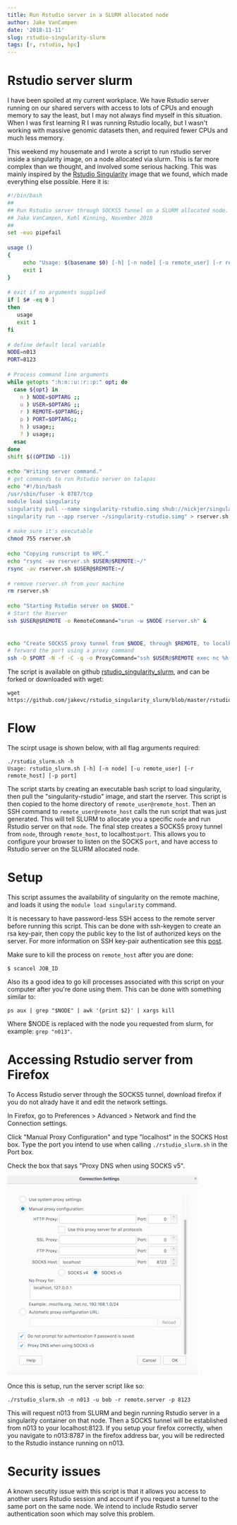 ```yaml
---
title: Run Rstudio server in a SLURM allocated node 
author: Jake VanCampen
date: '2018-11-11'
slug: rstudio-singularity-slurm
tags: [r, rstudio, hpc]
---
```


# Rstudio server slurm

I have been spoiled at my current workplace. We have Rstudio server running on our shared servers with access to lots of CPUs and enough memory to say the least, but I may not always find myself in this situation. When I was first learning R I was running Rstudio locally, but I wasn't working with massive genomic datasets then, and required fewer CPUs and much less memory. 

This weekend my housemate and I wrote a script to run rstudio server inside a singularity image, on a node allocated via slurm. This is far more complex than we thought, and involved some serious hacking. This was mainly inspired by the [Rstudio Singularity](https://github.com/nickjer/singularity-rstudio) image that we found, which made everything else possible. Here it is:

```bash
#!/bin/bash
##
## Run Rstudio server through SOCKS5 tunnel on a SLURM allocated node.
## Jake VanCampen, Kohl Kinning, November 2018
##
set -euo pipefail

usage ()
{
	 echo "Usage: $(basename $0) [-h] [-n node] [-u remote_user] [-r remote_host] [-p port]" >&2
	 exit 1
}

# exit if no arguments supplied
if [ $# -eq 0 ]
then
   usage
   exit 1
fi

# define default local variable  
NODE=n013
PORT=8123

# Process command line arguments
while getopts ":h:n::u::r::p:" opt; do
  case ${opt} in
    n ) NODE=$OPTARG ;;
    u ) USER=$OPTARG ;;
    r ) REMOTE=$OPTARG;; 
    p ) PORT=$OPTARG;;
    h ) usage;;
    ? ) usage;;
  esac
done
shift $((OPTIND -1))

echo "Writing server command." 
# get commands to run Rstudio server on talapas 
echo "#!/bin/bash
/usr/sbin/fuser -k 8787/tcp
module load singularity
singularity pull --name singularity-rstudio.simg shub://nickjer/singularity-rstudio
singularity run --app rserver ~/singularity-rstudio.simg" > rserver.sh

# make sure it's executable 
chmod 755 rserver.sh

echo "Copying runscript to HPC."
echo "rsync -av rserver.sh $USER@$REMOTE:~/"
rsync -av rserver.sh $USER@$REMOTE:~/

# remove rserver.sh from your machine
rm rserver.sh

echo "Starting Rstudio server on $NODE."
# Start the Rserver
ssh $USER@$REMOTE -o RemoteCommand="srun -w $NODE rserver.sh" & 


echo "Create SOCKS5 proxy tunnel from $NODE, through $REMOTE, to localhost:$PORT."
# forward the port using a proxy command
ssh -D $PORT -N -f -C -q -o ProxyCommand="ssh $USER@$REMOTE exec nc %h %p" $USER@$NODE
```

The script is available on github [rstudio_singularity_slurm](https://github.com/jakevc/rstudio_singularity_slurm), and can be forked or downloaded with wget:

```
wget https://github.com/jakevc/rstudio_singularity_slurm/blob/master/rstudio_slurm.sh
```

# Flow

The scirpt usage is shown below, with all flag arguments required: 

```
./rstudio_slurm.sh -h
Usage: rstudio_slurm.sh [-h] [-n node] [-u remote_user] [-r remote_host] [-p port]
```

The script starts by creating an executable bash script to load singularity, then pull the "singularity-rstudio" image, and start the rserver. This script is then copied to the home directory of `remote_user@remote_host`. Then an SSH command to `remote_user@remote_host` calls the run script that was just generated. This will tell SLURM to allocate you a specific `node` and run Rstudio server on that `node`. The final step creates a SOCKS5 proxy tunnel from `node`, through `remote_host`, to localhost:`port`. This allows you to configure your browser to listen on the SOCKS `port`, and have access to Rstudio server on the SLURM allocated node. 


# Setup

This script assumes the availability of singularity on the remote machine, and loads it using the `module load singularity` command.

It is necessary to have password-less SSH access to the remote server before running this script. This can be done with ssh-keygen to create an rsa key-pair, then copy the public key to the list of authorized keys on the server. For more information on SSH key-pair authentication see this [post](https://www.digitalocean.com/community/tutorials/how-to-configure-ssh-key-based-authentication-on-a-freebsd-server). 

Make sure to kill the process on `remote_host` after you are done: 

```
$ scancel JOB_ID
```

Also its a good idea to go kill processes associated with this script on your computer after you're done using them. This can be done with something similar to:

```
ps aux | grep "$NODE" | awk '{print $2}' | xargs kill 
```

Where $NODE is replaced with the node you requested from slurm, for example: `grep "n013"`.

# Accessing Rstudio server from Firefox

To Access Rstudio server through the SOCKS5 tunnel, download firefox if you do not alrady have it and edit the network settings.

In Firefox, go to Preferences > Advanced > Network and find the Connection settings.

Click "Manual Proxy Configuration" and type "localhost" in the SOCKS Host box. Type the port you intend to use when calling `./rstudio_slurm.sh` in the Port box. 

Check the box that says "Proxy DNS when using SOCKS v5". 

![](https://github.com/jakevc/rstudio_singularity_slurm/blob/master/firefox_setup.png)

Once this is setup, run the server script like so:

```
./rstudio_slurm.sh -n n013 -u bob -r remote.server -p 8123
```

This will request n013 from SLURM and begin running Rstudio server in a singularity container on that node. Then a SOCKS tunnel will be established from n013 to your localhost:8123. If you setup your firefox correctly, when you navigate to n013:8787 in the firefox address bar, you will be redirected to the Rstudio instance running on n013. 

# Security issues

A known secutity issue with this script is that it allows you access to another users Rstudio session and account if you request a tunnel to the same port on the same node. We intend to include Rstudio server authentication soon which may solve this problem. 
